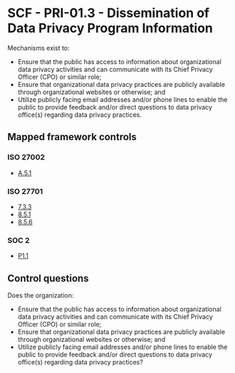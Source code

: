 # SCF - PRI-01.3 - Dissemination of Data Privacy Program Information
Mechanisms exist to: 
 - Ensure that the public has access to information about organizational data privacy activities and can communicate with its Chief Privacy Officer (CPO) or similar role;
 - Ensure that organizational data privacy practices are publicly available through organizational websites or otherwise; and
 - Utilize publicly facing email addresses and/or phone lines to enable the public to provide feedback and/or direct questions to data privacy office(s) regarding data privacy practices.
## Mapped framework controls
### ISO 27002
- [A.5.1](../iso27002/a-5.md#a51)
  
### ISO 27701
- [7.3.3](../iso27701/733.md)
- [8.5.1](../iso27701/851.md)
- [8.5.6](../iso27701/856.md)
  
### SOC 2
- [P1.1](../soc2/p11.md)
  
## Control questions
Does the organization: 
 - Ensure that the public has access to information about organizational data privacy activities and can communicate with its Chief Privacy Officer (CPO) or similar role;
 - Ensure that organizational data privacy practices are publicly available through organizational websites or otherwise; and
 - Utilize publicly facing email addresses and/or phone lines to enable the public to provide feedback and/or direct questions to data privacy office(s) regarding data privacy practices?
  